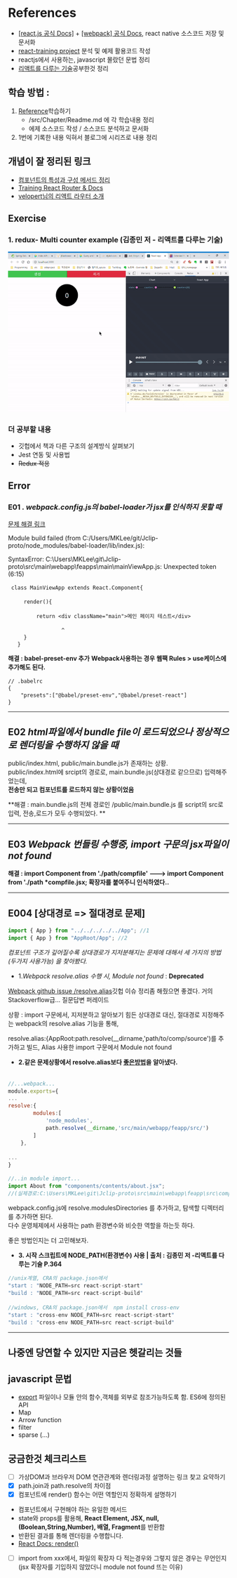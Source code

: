# References

- [\[react.js 공식 Docs\]](https://ko.reactjs.org/docs/handling-events.html) + [\[webpack\] 공식 Docs](https://webpack.js.org/guides/installation/), react native 소스코드 저장 및 문서화
- [react-training project](https://github.com/ReactTraining) 분석 및 예제 활용코드 작성
- reactjs에서 사용하는, javascript 몰랐던 문법 정리
- [리액트를 다루는 기술](https://book.naver.com/bookdb/book_detail.nhn?bid=15372757)공부한것 정리

## 학습 방법 :

1. [Reference](#References)학습하기
   - /src/Chapter/Readme.md 에 각 학습내용 정리
   - 에제 소스코드 작성 / 소스코드 분석하고 문서화
2. 1번에 기록한 내용 익혀서 블로그에 시리즈로 내용 정리  

## 개념이 잘 정리된 링크

- [컴포넌트의 특성과 구성 메서드 정리](https://ko.reactjs.org/docs/react-component.html)
- [Training React Router & Docs](https://reacttraining.com/react-router/web/guides/quick-start)
- [velopert님의 리액트 라우터 소개](https://velopert.com/3417)

## Exercise

### 1. redux- Multi counter example (김종민 저 - 리액트를 다루는 기술)

![gif](./resource/multiCounter.gif)

### 더 공부할 내용

- 깃헙에서 책과 다른 구조의 설계방식 살펴보기
- Jest 연동 및 사용법
- ~~Redux 적용~~


## Error

### E01 _. webpack.config.js의 babel-loader가 jsx를 인식하지 못할 때_

[문제 해결 링크](https://codeday.me/ko/qa/20190306/7812.html)

Module build failed (from C:/Users/MKLee/git/Jclip-proto/node_modules/babel-loader/lib/index.js):

SyntaxError: C:\Users\MKLee\git\Jclip-proto\src\main\webapp\feapps\main\mainViewApp.js: Unexpected token (6:15)

```
 class MainViewApp extends React.Component{

     render(){

         return <div className="main">메인 페이지 테스트</div>

                 ^
     }
   }
```

**해결 : babel-preset-env 추가**
**Webpack사용하는 경우 웹팩 Rules > use케이스에 추가해도 된다.**

```
// .babelrc
{
    "presets":["@babel/preset-env","@babel/preset-react"]
}
```

---

## E02 _html파일에서 bundle file이 로드되었으나 정상적으로 렌더링을 수행하지 않을 때_

public/index.html, public/main.bundle.js가 존재하는 상황.  
public/index.html에 srcipt의 경로로, main.bundle.js(상대경로 같으므로) 입력해주었는데,  
**전송만 되고 컴포넌트를 로드하지 않는 상황이었음**

**해결 : main.bundle.js의 전체 경로인 /public/main.bundle.js 를 script의 src로 입력, 전송,로드가 모두 수행되었다. **

---

## E03 _Webpack 번들링 수행중, import 구문의 jsx파일이 not found_

**해결 : import Component from './path/compfile' ---> import Component from './path \*compfile.jsx;
확장자를 붙여주니 인식하였다..**

---



## E004 [상대경로 => 절대경로 문제] 

```javascript
import { App } from "../../../../../App"; //1
import { App } from "AppRoot/App"; //2
```

*컴포넌트  구조가 깊어질수록 상대경로가 지저분해지는 문제에 대해서 세 가지의 방법(두가지 사용가능) 을 찾아봤다.*

* 1._Webpack resolve.alias 수행 시, Module not found_ : **Deprecated**

[Webpack github issue /resolve.alias](https://github.com/webpack/webpack/issues/4160)깃헙 이슈 정리좀 해줬으면 좋겠다. 거의 Stackoverflow급... 질문답변 퍼레이드

상황 : import 구문에서, 지저분하고 알아보기 힘든 상대경로 대신, 절대경로 지정해주는 webpack의 resolve.alias 기능을 통해,

resolve.alias:{AppRoot:path.resolve(\_\_dirname,'path/to/comp/source')를 추가하고 빌드, Alias 사용한 import 구문에서 Module not found


* **2.같은 문제상황에서 resolve.alias보다 [좋은방법](https://webpack.js.org/configuration/resolve/#resolvemodules)을 알아냈다.**

```javascript

//...webpack...
module.exports={
...
resolve:{
        modules:[
            'node_modules',
            path.resolve(__dirname,'src/main/webapp/feapp/src/')
        ]
    },

...
}

```

```javascript
//..in module import...
import About from "components/contents/about.jsx";
//(실제경로:C:\Users\MKLee\git\Jclip-proto\src\main\webapp\feapp\src\components\contents\about.jsx)
```

webpack.config.js에 resolve.modulesDirectories 를 추가하고, 탐색할 디렉터리를 추가하면 된다.  
다수 운영체제에서 사용하는 path 환경변수와 비슷한 역할을 하는듯 하다.

좋은 방법인지는 더 고민해보자.

* **3. 시작 스크립트에 NODE_PATH(환경변수) 사용     | 출처 : 김종민 저 -리액트를 다루는 기술 P.364**

```javascript
//unix계열, CRA의 package.json에서
"start : "NODE_PATH=src react-script-start"
"build : "NODE_PATH=src react-script-build"

//windows, CRA의 package.json에서  npm install cross-env
"start : "cross-env NODE_PATH=src react-script-start"
"build : "cross-env NODE_PATH=src react-script-build"
```


---

## 나중엔 당연할 수 있지만 지금은 헷갈리는 것들

## javascript 문법

- [export](https://beomy.tistory.com/22) 파일이나 모듈 안의 함수,객체를 외부로 참조가능하도록 함. ES6에 정의된 API
- Map
- Arrow function
- filter
- sparse (...)

## 궁금한것 체크리스트

- [ ] 가상DOM과 브라우저 DOM 연관관계와 렌더링과정 설명하는 링크 찾고 요약하기
- [x] path.join과 path.resolve의 차이점
- [x] 컴포넌트에 render() 함수는 어떤 역할인지 정확하게 설명하기

* 컴포넌트에서 구현해야 하는 유일한 메서드
* state와 props를 활용해, **React Element, JSX, null, (Boolean,String,Number), 배열, Fragment**를 반환함
* 반환된 결과를 통해 렌더링을 수행합니다.
* [React Docs: render()](https://ko.reactjs.org/docs/react-component.html#render)

- [ ] import from xxx에서, 파일의 확장자 다 적는경우와 그렇지 않은 경우는 무언인지 (jsx 확장자를 기입하지 않았더니 module not found 뜨는 이유)
